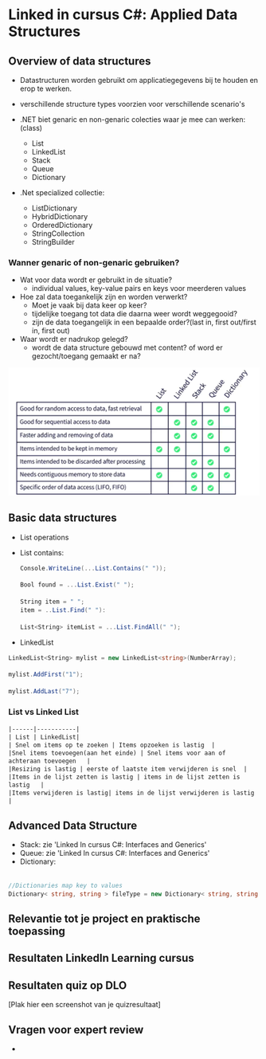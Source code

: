 # Linked in cursus C#: Applied Data Structures

## Overview of data structures

- Datastructuren worden gebruikt om applicatiegegevens bij te houden en erop te werken.
- verschillende structure types voorzien voor verschillende scenario's
- .NET biet genaric en non-genaric colecties waar je mee can werken:(class)
    - List
    - LinkedList
    - Stack
    - Queue
    - Dictionary
  
- .Net specialized collectie:
    - ListDictionary
    - HybridDictionary
    - OrderedDictionary
    - StringCollection
    - StringBuilder
  
### Wanner genaric of non-genaric gebruiken?

  - Wat voor data wordt er gebruikt in de situatie?
      - individual values, key-value pairs en keys voor meerderen values
  - Hoe zal data toegankelijk zijn en worden verwerkt?
      - Moet je vaak bij data keer op keer?
      - tijdelijke toegang tot data die daarna weer wordt weggegooid?
      - zijn de data toegangelijk in een bepaalde order?(last in, first out/first in, first out)
  - Waar wordt er nadrukop gelegd?
      - wordt de data structure gebouwd met content? of word er gezocht/toegang gemaakt er na?
  

![](/docs/Doortje/LinkenIn-Cursus/genaric-non-genaric.png)

## Basic data structures
- List operations
- List contains:
  
  
  ```cs
  Console.WriteLine(...List.Contains(" "));

  Bool found = ...List.Exist(" ");

  String item = " ";
  item = ..List.Find(" "):

  List<String> itemList = ...List.FindAll(" ");
  ```

- LinkedList 

```cs
LinkedList<String> mylist = new LinkedList<string>(NumberArray);

mylist.AddFirst("1");

mylist.AddLast("7");

```
### List vs Linked List


    |------|-----------|
    | List | LinkedList|
    | Snel om items op te zoeken | Items opzoeken is lastig  |
    |Snel items toevoegen(aan het einde) | Snel items voor aan of achteraan toevoegen   |
    |Resizing is lastig | eerste of laatste item verwijderen is snel  |
    |Items in de lijst zetten is lastig | items in de lijst zetten is lastig   |
    |Items verwijderen is lastig| items in de lijst verwijderen is lastig |

## Advanced Data Structure

- Stack: zie 'Linked In cursus C#: Interfaces and Generics'
- Queue: zie 'Linked In cursus C#: Interfaces and Generics'
- Dictionary:
```cs

//Dictionaries map key to values
Dictionary< string, string > fileType = new Dictionary< string, string >();

```

## Relevantie tot je project en praktische toepassing


## Resultaten LinkedIn Learning cursus


## Resultaten quiz op DLO
[Plak hier een screenshot van je quizresultaat]

## Vragen voor expert review
- 